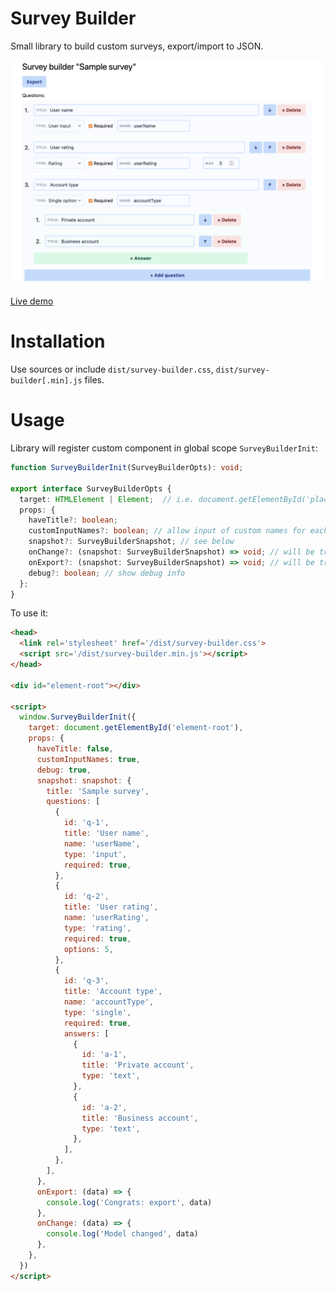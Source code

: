 # Survey Builder

Small library to build custom surveys, export/import to JSON.

![](docs/2021-09-20-17-54-20.png)

[Live demo](https://yaraslav.com/survey-builder/)

# Installation

Use sources or include `dist/survey-builder.css`, `dist/survey-builder[.min].js` files.

# Usage

Library will register custom component in global scope `SurveyBuilderInit`:

```ts
function SurveyBuilderInit(SurveyBuilderOpts): void;

export interface SurveyBuilderOpts {
  target: HTMLElement | Element;  // i.e. document.getElementById('placeholder')
  props: {
    haveTitle?: boolean;
    customInputNames?: boolean; // allow input of custom names for each question
    snapshot?: SurveyBuilderSnapshot; // see below
    onChange?: (snapshot: SurveyBuilderSnapshot) => void; // will be triggered on every change
    onExport?: (snapshot: SurveyBuilderSnapshot) => void; // will be triggered on export click
    debug?: boolean; // show debug info
  };
}
```

To use it:

```html
<head>
  <link rel='stylesheet' href='/dist/survey-builder.css'>
  <script src='/dist/survey-builder.min.js'></script>
</head>

<div id="element-root"></div>

<script>
  window.SurveyBuilderInit({
    target: document.getElementById('element-root'),
    props: {
      haveTitle: false,
      customInputNames: true,
      debug: true,
      snapshot: snapshot: {
        title: 'Sample survey',
        questions: [
          {
            id: 'q-1',
            title: 'User name',
            name: 'userName',
            type: 'input',
            required: true,
          },
          {
            id: 'q-2',
            title: 'User rating',
            name: 'userRating',
            type: 'rating',
            required: true,
            options: 5,
          },
          {
            id: 'q-3',
            title: 'Account type',
            name: 'accountType',
            type: 'single',
            required: true,
            answers: [
              {
                id: 'a-1',
                title: 'Private account',
                type: 'text',
              },
              {
                id: 'a-2',
                title: 'Business account',
                type: 'text',
              },
            ],
          },
        ],
      },
      onExport: (data) => {
        console.log('Congrats: export', data)
      },
      onChange: (data) => {
        console.log('Model changed', data)
      },
    },
  })
</script>
```
